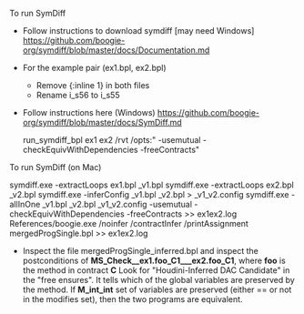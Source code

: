 To run SymDiff

* Follow instructions to download symdiff [may need Windows]
 https://github.com/boogie-org/symdiff/blob/master/docs/Documentation.md
 

* For the example pair (ex1.bpl, ex2.bpl)
  - Remove {:inline 1} in both files
  - Rename i_s56 to i_s55

* Follow instructions here (Windows)
  https://github.com/boogie-org/symdiff/blob/master/docs/SymDiff.md

  run_symdiff_bpl ex1 ex2 /rvt /opts:" -usemutual -checkEquivWithDependencies -freeContracts"

To run SymDiff (on Mac)

symdiff.exe -extractLoops ex1.bpl _v1.bpl
symdiff.exe -extractLoops ex2.bpl _v2.bpl
symdiff.exe -inferConfig _v1.bpl _v2.bpl > _v1_v2.config
symdiff.exe -allInOne _v1.bpl _v2.bpl _v1_v2.config  -usemutual -checkEquivWithDependencies -freeContracts >> ex1ex2.log
References/boogie.exe /noinfer /contractInfer /printAssignment mergedProgSingle.bpl >> ex1ex2.log



* Inspect the file mergedProgSingle_inferred.bpl and inspect the postconditions of **MS_Check__ex1.foo_C1___ex2.foo_C1**, where **foo** is the method in contract **C**
  Look for "Houdini-Inferred DAC Candidate" in the "free ensures". It tells which of the global variables are preserved by the method. If **M_int_int** set of variables are preserved (either == or not in the modifies set), then the two programs are equivalent. 
  
 

